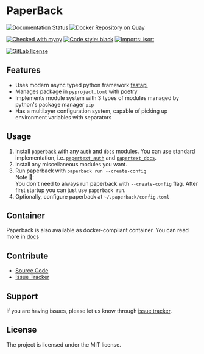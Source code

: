 PaperBack
=========
[![Documentation Status][docs_badge]][docs_link]
[![Docker Repository on Quay][container_badge]][container_link]

[![Checked with mypy](http://www.mypy-lang.org/static/mypy_badge.svg?style=flat-square)](http://mypy-lang.org/)
[![Code style: black][black_badge]](https://github.com/psf/black)
[![Imports: isort][isort_badge]](https://pycqa.github.io/isort/)

[![GitLab license][MIT_license_badge]][license_link]

Features
--------
- Uses modern async typed python framework [fastapi](https://fastapi.tiangolo.com/)
- Manages package in `pyproject.toml` with [poetry](https://python-poetry.org/)
- Implements module system with 3 types of modules 
    managed by python's package manager `pip`
- Has a multilayer configuration system,
    capable of picking up environment variables with separators

Usage
-----
1. Install `paperback` with any `auth` and `docs` modules.
    You can use standard implementation, 
    i.e. [`papertext_auth`]() and [`papertext_docs`]().
2. Install any miscellaneous modules you want.
3. Run paperback with `paperback run --create-config`\
Note 📓:\
    You don't need to always run paperback with `--create-config` flag.
    After first startup you can just use `paperback run`.
4. Optionally, configure paperback at `~/.paperback/config.toml`

Container
---------
Paperback is also available as docker-compliant container.
You can read more in [docs]()

Contribute
----------
- [Source Code](https://github.com/PaperText/paperback)
- [Issue Tracker](https://github.com/PaperText/paperback/issues)

Support
-------
If you are having issues, please let us know through
[issue tracker](https://github.com/PaperText/paperback/issues).

License
-------
The project is licensed under the MIT license.

<!-- links -->
[docs_badge]: https://readthedocs.org/projects/paperback/badge/?version=latest&style=flat-square
[docs_link]: https://paperback.readthedocs.io/en/latest/?badge=latest

[container_badge]: https://quay.io/repository/papertext/paperback/status?style=flat-square
[container_link]: https://quay.io/repository/papertext/paperback

[black_badge]: https://img.shields.io/badge/code%20style-black-000000.svg?style=flat-square
[isort_badge]: https://img.shields.io/badge/%20imports-isort-%231674b1?style=flat&labelColor=ef8336

[MIT_license_badge]: https://img.shields.io/badge/License-MIT-yellow.svg
[license_link]: https://gitlab.com/PaperText/paperback/blob/master/LICENSE
